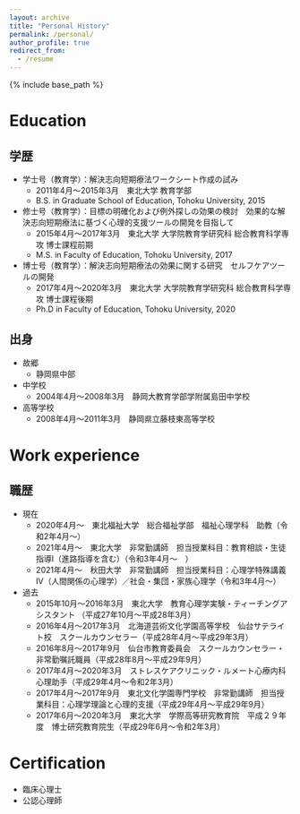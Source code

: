 ```yaml
---
layout: archive
title: "Personal History"
permalink: /personal/
author_profile: true
redirect_from:
  - /resume
---
```


{% include base_path %}

Education
======

## 学歴
  
* 学士号（教育学）：解決志向短期療法ワークシート作成の試み
  * 2011年4月～2015年3月　東北大学 教育学部
  * B.S. in Graduate School of Education, Tohoku University, 2015
* 修士号（教育学）：目標の明確化および例外探しの効果の検討　効果的な解決志向短期療法に基づく心理的支援ツールの開発を目指して
  * 2015年4月～2017年3月　東北大学 大学院教育学研究科 総合教育科学専攻 博士課程前期
  * M.S. in Faculty of Education, Tohoku University, 2017
* 博士号（教育学）：解決志向短期療法の効果に関する研究　セルフケアツールの開発
  * 2017年4月～2020年3月　東北大学 大学院教育学研究科 総合教育科学専攻 博士課程後期
  * Ph.D in Faculty of Education, Tohoku University, 2020

## 出身
  
* 故郷
  * 静岡県中部
* 中学校
  * 2004年4月～2008年3月　静岡大教育学部学附属島田中学校
* 高等学校
  * 2008年4月～2011年3月　静岡県立藤枝東高等学校



Work experience
======
## 職歴

* 現在
  * 2020年4月～　東北福祉大学　総合福祉学部　福祉心理学科　助教（令和2年4月～）
  * 2021年4月～　東北大学　非常勤講師　担当授業科目：教育相談・生徒指導Ⅰ（進路指導を含む）（令和3年4月～　）
  * 2021年4月～　秋田大学　非常勤講師　担当授業科目：心理学特殊講義Ⅳ（人間関係の心理学）／社会・集団・家族心理学（令和3年4月～）
* 過去
  * 2015年10月～2016年3月　東北大学　教育心理学実験・ティーチングアシスタント （平成27年10月～平成28年3月）
  * 2016年4月～2017年3月　北海道芸術文化学園高等学校　仙台サテライト校　スクールカウンセラー（平成28年4月～平成29年3月）
  * 2016年8月～2017年9月　仙台市教育委員会　スクールカウンセラー・非常勤嘱託職員（平成28年8月～平成29年9月）
  * 2017年4月～2020年3月　ストレスケアクリニック・ルメート心療内科　心理助手（平成29年4月～令和2年3月）
  * 2017年4月～2017年9月　東北文化学園専門学校　非常勤講師　担当授業科目：心理学理論と心理的支援（平成29年4月～平成29年9月）
  * 2017年6月～2020年3月　東北大学　学際高等研究教育院　平成２９年度　博士研究教育院生（平成29年6月～令和2年3月）

Certification
======
* 臨床心理士
* 公認心理師
